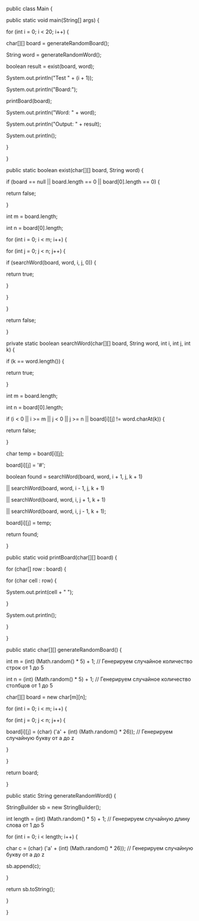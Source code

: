 ﻿public class Main {

public static void main(String[] args) {

for (int i = 0; i < 20; i++) {

char[][] board = generateRandomBoard();

String word = generateRandomWord();

boolean result = exist(board, word);

System.out.println("Test " + (i + 1));

System.out.println("Board:");

printBoard(board);

System.out.println("Word: " + word);

System.out.println("Output: " + result);

System.out.println();

}

}

public static boolean exist(char[][] board, String word) {

if (board == null || board.length == 0 || board[0].length == 0) {

return false;

}

int m = board.length;

int n = board[0].length;

for (int i = 0; i < m; i++) {

for (int j = 0; j < n; j++) {

if (searchWord(board, word, i, j, 0)) {

return true;

}

}

}

return false;

}

private static boolean searchWord(char[][] board, String word, int i, int j, int k) {

if (k == word.length()) {

return true;

}

int m = board.length;

int n = board[0].length;

if (i < 0 || i >= m || j < 0 || j >= n || board[i][j] != word.charAt(k)) {

return false;

}

char temp = board[i][j];

board[i][j] = '#';

boolean found = searchWord(board, word, i + 1, j, k + 1)

|| searchWord(board, word, i - 1, j, k + 1)

|| searchWord(board, word, i, j + 1, k + 1)

|| searchWord(board, word, i, j - 1, k + 1);

board[i][j] = temp;

return found;

}

public static void printBoard(char[][] board) {

for (char[] row : board) {

for (char cell : row) {

System.out.print(cell + " ");

}

System.out.println();

}

}

public static char[][] generateRandomBoard() {

int m = (int) (Math.random() \* 5) + 1; // Генерируем случайное количество строк от 1 до 5

int n = (int) (Math.random() \* 5) + 1; // Генерируем случайное количество столбцов от 1 до 5

char[][] board = new char[m][n];

for (int i = 0; i < m; i++) {

for (int j = 0; j < n; j++) {

board[i][j] = (char) ('a' + (int) (Math.random() \* 26)); // Генерируем случайную букву от a до z

}

}

return board;

}

public static String generateRandomWord() {

StringBuilder sb = new StringBuilder();

int length = (int) (Math.random() \* 5) + 1; // Генерируем случайную длину слова от 1 до 5

for (int i = 0; i < length; i++) {

char c = (char) ('a' + (int) (Math.random() \* 26)); // Генерируем случайную букву от a до z

sb.append(c);

}

return sb.toString();

}

}

